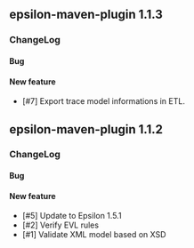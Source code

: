 ## epsilon-maven-plugin 1.1.3

### ChangeLog

#### Bug

#### New feature

* [#7] Export trace model informations in ETL.


## epsilon-maven-plugin 1.1.2

### ChangeLog

#### Bug

#### New feature

* [#5] Update to Epsilon 1.5.1
* [#2] Verify EVL rules
* [#1] Validate XML model based on XSD
